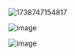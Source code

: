 
![1738747154817](https://github.com/user-attachments/assets/6b2caf31-05b6-4217-b6e5-562001fe1460)


![image](https://github.com/user-attachments/assets/7256012a-2a27-419e-918d-a58bcb6de19f)


![image](https://github.com/user-attachments/assets/a3e3ebfc-d05d-4b52-90c3-535efd9e61d9)
